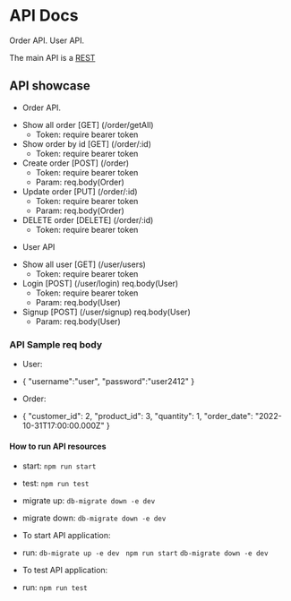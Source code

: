 # API Docs

Order API.
User API.

The main API is a [REST](http://localhost:3000/api)

## API showcase

- Order API.
+ Show all order [GET] (/order/getAll)
    + Token: require bearer token
+ Show order by id [GET] (/order/:id) 
    + Token: require bearer token
+ Create order [POST] (/order) 
    + Token: require bearer token
    + Param: req.body(Order)
+ Update order [PUT] (/order/:id) 
    + Token: require bearer token
    + Param: req.body(Order)
+ DELETE order [DELETE] (/order/:id)
    + Token: require bearer token

- User API
+ Show all user [GET] (/user/users)
    + Token: require bearer token
+ Login [POST] (/user/login) req.body(User)
    + Token: require bearer token
    + Param: req.body(User)
+ Signup [POST] (/user/signup) req.body(User)
    + Param: req.body(User)

### API Sample req body
- User: 
+ {
    "username":"user",
    "password":"user2412"
}
- Order:
+ {
    "customer_id": 2,
    "product_id": 3,
    "quantity": 1,
    "order_date": "2022-10-31T17:00:00.000Z"
}


#### How to run API resources
- start: ```npm run start```
- test: ```npm run test```
- migrate up: ```db-migrate down -e dev ```
- migrate down:  ```db-migrate down -e dev ```

- To start API application: 
+ run:  ```db-migrate up -e dev ```
        ```npm run start```
        ```db-migrate down -e dev ```
- To test API application: 
+ run:  ```npm run test```